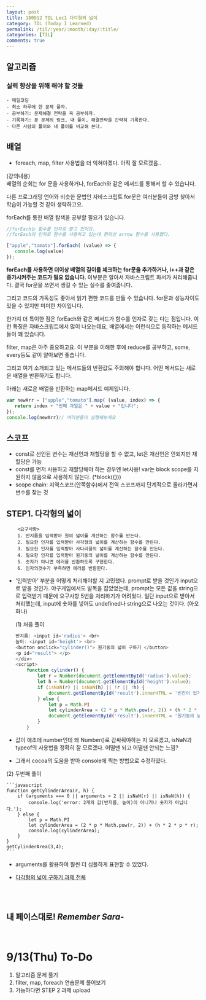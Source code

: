```yaml
---
layout: post
title: 180912 TIL Lec1 다각형의 넓이
category: TIL (Today I Learned)
permalink: /til/:year/:month/:day/:title/
categories: [TIL]
comments: true
---
```


## 알고리즘 

### 실력 향상을 위해 해야 할 것들
```text
- 매일코딩
- 최소 하루에 한 문제 풀자.
- 공부하기: 문제해결 전략을 꼭 공부하자.
- 기록하기: 푼 문제의 링크, 내 풀이, 해결전략을 간략히 기록한다.
- 다른 사람의 풀이와 내 풀이를 비교해 본다.
```

## 배열
- foreach, map, filter 사용법을 더 익혀야겠다. 아직 잘 모르겠음..

(강의내용)<br>
배열의 순회는 for 문을 사용하거나, forEach와 같은 메서드를 통해서 할 수 있습니다.

다른 프로그래밍 언어와 비슷한 문법인 자바스크립트 for문은 여러분들이 금방 찾아서 학습이 가능할 것 같아 생략하고요.

forEach를 통한 배열 탐색을 공부할 필요가 있습니다.

```javascript
//forEach는 함수를 인자로 받고 있어요.
//forEach의 인자로 함수를 사용하고 있는데 편의상 arrow 함수를 사용했다.

["apple","tomato"].forEach( (value) => {
   console.log(value)
});

```

**forEach를 사용하면 더이상 배열의 길이를 체크하는 for문을 추가하거나, i++과 같은 증가시켜주는 코드가 필요 없습니다.** 이부분은 알아서 자바스크립트 파서가 처리해줍니다. 결국 for문을 쓰면서 생길 수 있는 실수를 줄여줍니다.

그리고 코드의 가독성도 좋아서 읽기 편한 코드를 만들 수 있습니다. for문과 성능차이도 있을 수 있지만 미미한 차이입니다.

한가지 더 특이한 점은 forEach와 같은 메서드가 함수를 인자로 갖는 다는 점입니다. 이런 특징은 자바스크립트에서 많이 나오는데요, 배열에서는 이런식으로 동작하는 메서드들이 꽤 있습니다.

filter, map은 아주 중요하고요. 이 부분을 이해한 후에 reduce를 공부하고, some, every등도 같이 알아보면 좋습니다.

그리고 여기 소개되고 있는 메서드들의 반환값도 주의해야 합니다. 어떤 메서드는 새로운 배열을 반환하기도 합니다.

아래는 새로운 배열을 반환하는 map메서드 예제입니다.

```javascript
var newArr = ["apple","tomato"].map( (value, index) => {
   return index + "번째 과일은 " + value + "입니다";
});
console.log(newArr)// 여러분들이 실행해보세요
```

## 스코프
- const로 선언된 변수는 재선언과 재할당을 할 수 없고, let은 재선언은 안되지만 재할당은 가능 
- const를 먼저 사용하고 재할당해야 하는 경우엔 let사용! var는 block scope를 지원하지 않음으로 사용하지 않는다. (*block({}))
- scope chain: 지역스코프(안쪽함수)에서 전역 스코프까지 단계적으로 올라가면서 변수를 찾는 것

## STEP1. 다각형의 넓이 

```text
    <요구사항>
    1. 반지름을 입력받아 원의 넓이를 계산하는 함수를 만든다.
    2. 필요한 인자를 입력받아 사각형의 넓이를 계산하는 함수를 만든다.
    3. 필요한 인자를 입력받아 사다리꼴의 넓이를 계산하는 함수를 만든다.
    4. 필요한 인자를 입력받아 원기둥의 넒이를 계산하는 함수를 만든다.
    5. 숫자가 아니면 에러를 반환하도록 구현한다.
    6. 인자의갯수가 부족하면 에러를 반환한다.
```

- '입력받아' 부분을 어떻게 처리해야할 지 고민했다. prompt로 받을 것인가 input으로 받을 것인가. 야구게임에서도 발목을 잡았었는데, prompt는 모든 값을 string으로 입력받기 때문에 요구사항 5번을 처리하기가 어려웠다. 일단 input으로 받아서 처리했는데, input에 숫자를 넣어도 undefined나 string으로 나오는 것이다. (아오 화나) 

  (1) 처음 풀이

    ```javascript
    반지름: <input id='radius'> <br>
    높이: <input id='height'> <br>
    <button onclick="cylinder()"> 원기둥의 넓이 구하기 </button>
    <p id="result"> </p>
    </div>
    <script>
        function cylinder() {
            let r = Number(document.getElementById('radius').value);
            let h = Number(document.getElementById('height').value);
            if (isNaN(r) || isNaN(h) || !r || !h) {
                document.getElementById('result').innerHTML = '빈칸이 있거나 숫자가 아닌 값이 들어있습니다.';
            } else {
                let p = Math.PI
                let cylinderArea = (2 * p * Math.pow(r, 2)) + (h * 2 * p * r);
                document.getElementById('result').innerHTML = '원기둥의 넓이는 = ' + cylinderArea;
            }
        }
    ```

- 값이 애초에 number인데 왜 Number()로 감싸줘야하는 지 모르겠고, isNaN과 typeof의 사용법을 정확히 잘 모르겠다. 어떨땐 되고 어떨땐 안되는 느낌? 

- 그래서 cocoa의 도움을 받아 console에 찍는 방법으로 수정하였다. 

(2) 두번째 풀이 

    ```javascript
    function getCylinderArea(r, h) {
        if (arguments === 0 || arguments > 2 || isNaN(r) || isNaN(h)) {
            console.log('error: 2개의 값(반지름, 높이)이 아니거나 숫자가 아닙니다.');
        } else {
            let p = Math.PI
            let cylinderArea = (2 * p * Math.pow(r, 2)) + (h * 2 * p * r);
            console.log(cylinderArea);
        }
    }
    getCylinderArea(3,4);
    ```
 - arguments를 활용하여 훨씬 더 심플하게 표현할 수 있었다. 

 - [다각형의 넓이 구하기 과제 전체](https://github.com/developersoom/cs-level2/blob/master/W1_L1_getAreas.js)

<br>
<br>

## **내 페이스대로!** _Remember Sara-_
<br>

# 9/13(Thu) To-Do
1. 알고리즘 문제 풀기
2. filter, map, foreach 연습문제 풀어보기
3. 가능하다면 STEP 2 과제 upload 
